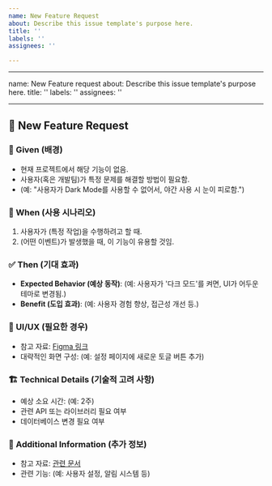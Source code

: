 ```yaml
---
name: New Feature Request
about: Describe this issue template's purpose here.
title: ''
labels: ''
assignees: ''

---
```


---
name: New Feature request
about: Describe this issue template's purpose here.
title: ''
labels: ''
assignees: ''


---

## 🚀 New Feature Request

### 📌 Given (배경)
<!-- 이 기능이 왜 필요한지, 어떤 문제를 해결하려는지 설명해주세요. -->
- 현재 프로젝트에서 해당 기능이 없음.
- 사용자(혹은 개발팀)가 특정 문제를 해결할 방법이 필요함.
- (예: "사용자가 Dark Mode를 사용할 수 없어서, 야간 사용 시 눈이 피로함.")

### 🔄 When (사용 시나리오)
<!-- 사용자가 이 기능을 언제, 어떻게 사용할지를 설명해주세요. -->
1. 사용자가 (특정 작업)을 수행하려고 할 때.
2. (어떤 이벤트)가 발생했을 때, 이 기능이 유용할 것임.

### ✅ Then (기대 효과)
<!-- 이 기능이 추가되었을 때 기대되는 결과를 설명해주세요. -->
- **Expected Behavior (예상 동작)**: (예: 사용자가 '다크 모드'를 켜면, UI가 어두운 테마로 변경됨.)
- **Benefit (도입 효과)**: (예: 사용자 경험 향상, 접근성 개선 등.)

### 🎨 UI/UX (필요한 경우)
<!-- UI 변경이 필요한 경우, 간단한 설명이나 피그마 링크 등을 추가해주세요. -->
- 참고 자료: [Figma 링크](https://example.com)
- 대략적인 화면 구성: (예: 설정 페이지에 새로운 토글 버튼 추가)

### 🏗️ Technical Details (기술적 고려 사항)
<!-- 개발할 때 고려해야 할 기술적 요소가 있다면 설명해주세요. -->
- 예상 소요 시간: (예: 2주)
- 관련 API 또는 라이브러리 필요 여부
- 데이터베이스 변경 필요 여부

### 📝 Additional Information (추가 정보)
<!-- 기타 참고 사항이 있으면 작성해주세요. -->
- 참고 자료: [관련 문서](https://example.com)
- 관련 기능: (예: 사용자 설정, 알림 시스템 등)
